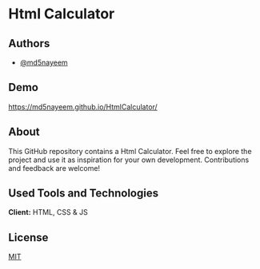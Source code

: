 # Html Calculator

## Authors

- [@md5nayeem](https://www.github.com/md5nayeem)


## Demo

https://md5nayeem.github.io/HtmlCalculator/


## About

This GitHub repository contains a Html Calculator. Feel free to explore the project and use it as inspiration for your own development. Contributions and feedback are welcome! 


## Used Tools and Technologies

**Client:** HTML, CSS & JS



## License

[MIT](LICENSE)